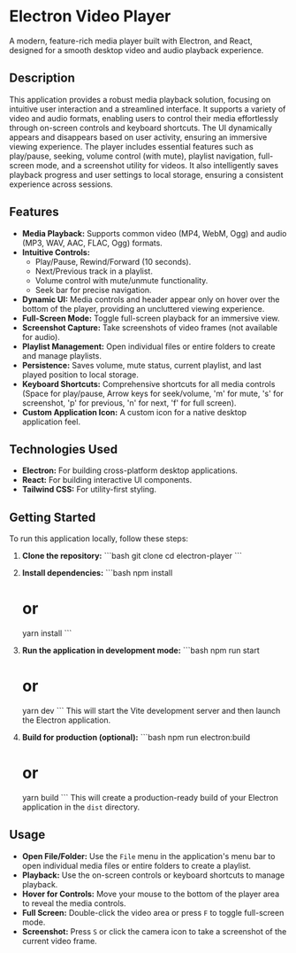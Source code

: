 # Electron Video Player

A modern, feature-rich media player built with Electron, and React, designed for a smooth desktop video and audio playback experience.

## Description

This application provides a robust media playback solution, focusing on intuitive user interaction and a streamlined interface. It supports a variety of video and audio formats, enabling users to control their media effortlessly through on-screen controls and keyboard shortcuts. The UI dynamically appears and disappears based on user activity, ensuring an immersive viewing experience. The player includes essential features such as play/pause, seeking, volume control (with mute), playlist navigation, full-screen mode, and a screenshot utility for videos. It also intelligently saves playback progress and user settings to local storage, ensuring a consistent experience across sessions.

## Features

*   **Media Playback:** Supports common video (MP4, WebM, Ogg) and audio (MP3, WAV, AAC, FLAC, Ogg) formats.
*   **Intuitive Controls:**
    *   Play/Pause, Rewind/Forward (10 seconds).
    *   Next/Previous track in a playlist.
    *   Volume control with mute/unmute functionality.
    *   Seek bar for precise navigation.
*   **Dynamic UI:** Media controls and header appear only on hover over the bottom of the player, providing an uncluttered viewing experience.
*   **Full-Screen Mode:** Toggle full-screen playback for an immersive view.
*   **Screenshot Capture:** Take screenshots of video frames (not available for audio).
*   **Playlist Management:** Open individual files or entire folders to create and manage playlists.
*   **Persistence:** Saves volume, mute status, current playlist, and last played position to local storage.
*   **Keyboard Shortcuts:** Comprehensive shortcuts for all media controls (Space for play/pause, Arrow keys for seek/volume, 'm' for mute, 's' for screenshot, 'p' for previous, 'n' for next, 'f' for full screen).
*   **Custom Application Icon:** A custom icon for a native desktop application feel.

## Technologies Used

*   **Electron:** For building cross-platform desktop applications.
*   **React:** For building interactive UI components.
*   **Tailwind CSS:** For utility-first styling.

## Getting Started

To run this application locally, follow these steps:

1.  **Clone the repository:**
    \`\`\`bash
    git clone <your-repository-url>
    cd electron-player
    \`\`\`
2.  **Install dependencies:**
    \`\`\`bash
    npm install
    # or
    yarn install
    \`\`\`
3.  **Run the application in development mode:**
    \`\`\`bash
    npm run start
    # or
    yarn dev
    \`\`\`
    This will start the Vite development server and then launch the Electron application.

4.  **Build for production (optional):**
    \`\`\`bash
    npm run electron:build
    # or
    yarn build
    \`\`\`
    This will create a production-ready build of your Electron application in the `dist` directory.

## Usage

*   **Open File/Folder:** Use the `File` menu in the application's menu bar to open individual media files or entire folders to create a playlist.
*   **Playback:** Use the on-screen controls or keyboard shortcuts to manage playback.
*   **Hover for Controls:** Move your mouse to the bottom of the player area to reveal the media controls.
*   **Full Screen:** Double-click the video area or press `F` to toggle full-screen mode.
*   **Screenshot:** Press `S` or click the camera icon to take a screenshot of the current video frame.
